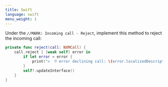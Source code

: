 ```yaml
---
title: Swift
language: swift
menu_weight: 1
---
```


Under the `//MARK: Incoming call - Reject`, implement this method to reject the incoming call:

```swift
private func reject(call: NXMCall) {
    call.reject { [weak self] error in
        if let error = error {
            print("✆  ‼️ error declining call: \(error.localizedDescription)")
        }
        self?.updateInterface()
    }
}
```

